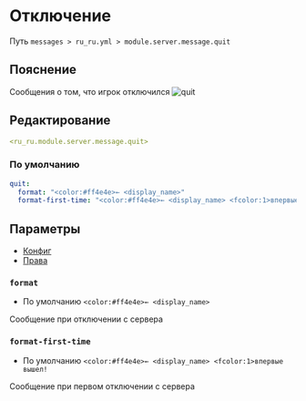 # Отключение
Путь `messages > ru_ru.yml > module.server.message.quit`

## Пояснение
Сообщения о том, что игрок отключился
![quit](/quit.png)

## Редактирование
```yaml
<ru_ru.module.server.message.quit>
```

### По умолчанию
```yaml
quit:
  format: "<color:#ff4e4e>← <display_name>"
  format-first-time: "<color:#ff4e4e>← <display_name> <fcolor:1>впервые вышел!"
```

## Параметры

- [Конфиг](/en/config/module/server/message/quit/)
- [Права](/en/permissions/module/server/message/quit/)

### `format`
- По умолчанию `<color:#ff4e4e>← <display_name>`

Сообщение при отключении с сервера

### `format-first-time`
- По умолчанию `<color:#ff4e4e>← <display_name> <fcolor:1>впервые вышел!`

Сообщение при первом отключении с сервера   